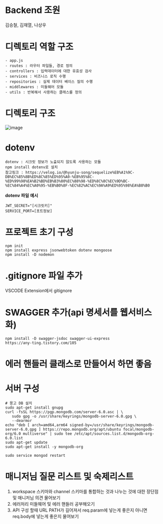 # Backend 조원
김승철, 김재열, 나상우

# 디렉토리 역할 구조
```
- app.js
- routes : 라우터 파일들, 경로 정의
- controllers : 입력데이터에 대한 유효성 검사
- services : 비즈니스 로직 수행
- repositories : 실제 데이터 베이스 질의 수행
- middlewares : 미들웨어 모듈
- utils : 반복해서 사용하는 클래스를 정의
```

# 디렉토리 구조
![image](https://github.com/swaglack/Backend/assets/58283954/2b463d87-3b68-4993-b3a4-b736f40ae3ae)

# dotenv
```
dotenv : 시크릿 정보가 노출되지 않도록 사용하는 모듈
npm install dotenv로 설치
참고링크 : https://velog.io/@hyunju-song/sequelize%EB%A1%9C-DB%EC%85%8B%ED%8C%85%ED%95%A0-%EB%95%8C-%ED%99%98%EA%B2%BD%EB%B3%80%EC%88%98-%ED%8C%8C%EC%9D%BC-%EC%84%A4%EC%A0%95-%EB%B0%8F-%EC%82%AC%EC%9A%A9%ED%95%98%EA%B8%B0
```
**dotenv 파일 예시**
```
JWT_SECRET="[시크릿키]"
SERVICE_PORT=[포트정보]
```

# 프로젝트 초기 구성
```
npm init
npm install express jsonwebtoken dotenv mongoose
npm install -D nodemon
```

# .gitignore 파일 추가
VSCODE Extension에서 gitignore


# SWAGGER 추가(api 명세서를 웹서비스 화)
```
npm install -D swagger-jsdoc swagger-ui-express
https://any-ting.tistory.com/105
```

# 에러 핸들러 클래스로 만들어서 하면 좋음


# 서버 구성
```
# 몽고 DB 설치
sudo apt-get install gnupg
curl -fsSL https://pgp.mongodb.com/server-6.0.asc | \
   sudo gpg -o /usr/share/keyrings/mongodb-server-6.0.gpg \
   --dearmor
echo "deb [ arch=amd64,arm64 signed-by=/usr/share/keyrings/mongodb-server-6.0.gpg ] https://repo.mongodb.org/apt/ubuntu focal/mongodb-org/6.0 multiverse" | sudo tee /etc/apt/sources.list.d/mongodb-org-6.0.list
sudo apt-get update
sudo apt-get install -y mongodb-org

sudo service mongod restart
```

# 매니저님 질문 리스트 및 숙제리스트
1. workspace 스키마와 channel 스키마를 통합하는 것과 나누는 것에 대한 장단점 및 매니저님 의견 물어보기
2. 에러처리 미들웨어 및 에러 핸들러 공부해오기
3. API 구성 할때 URL PATH가 길어져서 req.param에 넣는게 좋은지 아니면 req.body에 넣는게 좋은지 물어보기
